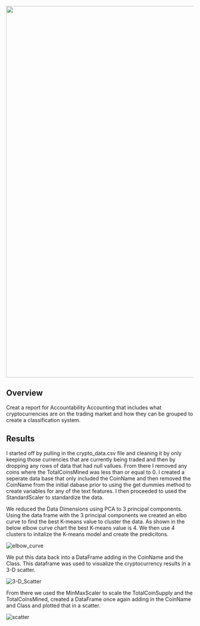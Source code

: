 <p align = "center">
  <img width = "1000" src= "https://user-images.githubusercontent.com/88597956/151681200-046cd815-2135-46c3-9cde-56243d7ca309.png">
</p>


## Overview
Creat a report for Accountability Accounting that includes what cryptocurrencies are on the trading market and how they can be grouped to create a classification system. 

## Results
I started off by pulling in the crypto_data.csv file and cleaning it by only keeping those currencies that are currently being traded and then by dropping any rows of data that had null vallues. From there I removed any coins where the TotalCoinsMined was less than or equal to 0. I created a seperate data base that only included the CoinName and then removed the CoinName from the initial dabase prior to using  the get dummies method to create variables for any of the text features. I then proceeded to used the StandardScaler to standardize the data. 

We reduced the Data Dimensions using PCA to 3 principal components. Using the data frame with the 3 principal components we created an elbo curve to find the best K-means value to cluster the data. As shown in the below elbow curve chart the best K-means value is 4. We then use 4 clusters to initalize the K-means model and create the predicitons. 

![elbow_curve](https://user-images.githubusercontent.com/88597956/151681603-155447bb-1cdf-4afd-9172-9984339bbf8b.png)


We put this data back into a DataFrame adding in the CoinName and the Class. This dataframe was used to visualize the cryptocurrency results in a 3-D scatter.

![3-D_Scatter](https://user-images.githubusercontent.com/88597956/151681661-97230a69-ff3c-4707-809c-4c1c59257f19.png)

From there we used the MinMaxScaler to scale the TotalCoinSupply and the TotalCoinsMined, created a DataFrame once again adding in the CoinName and Class and plotted that in a scatter.

![scatter](https://user-images.githubusercontent.com/88597956/151681736-f93f5ec2-10e1-4318-84dc-7c4a9d20edb5.png)
